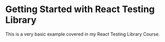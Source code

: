 # Getting Started with React Testing Library

This is a very basic example covered in my React Testing Library Course.

